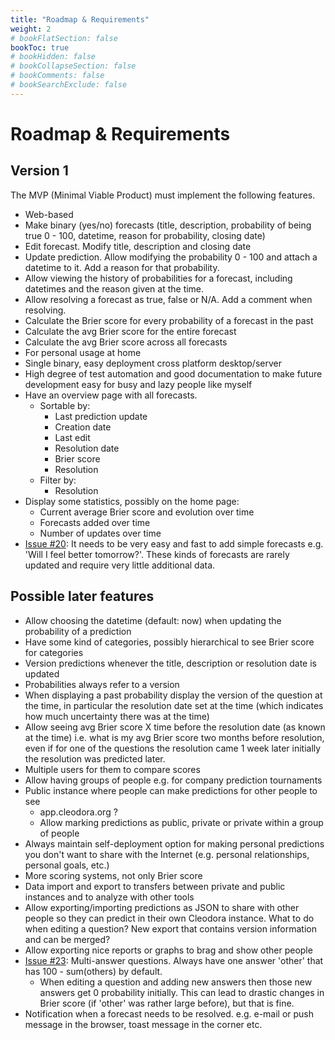 ```yaml
---
title: "Roadmap & Requirements"
weight: 2
# bookFlatSection: false
bookToc: true
# bookHidden: false
# bookCollapseSection: false
# bookComments: false
# bookSearchExclude: false
---
```


# Roadmap & Requirements

## Version 1

The MVP (Minimal Viable Product) must implement the following features.

* Web-based
* Make binary (yes/no) forecasts (title, description, probability of being
  true 0 - 100, datetime, reason for probability, closing date)
* Edit forecast. Modify title, description and closing date
* Update prediction. Allow modifying the probability 0 - 100 and attach a
  datetime to it. Add a reason for that probability.
* Allow viewing the history of probabilities for a forecast, including
  datetimes and the reason given at the time.
* Allow resolving a forecast as true, false or N/A. Add a comment when
  resolving.
* Calculate the Brier score for every probability of a forecast in the past
* Calculate the avg Brier score for the entire forecast
* Calculate the avg Brier score across all forecasts
* For personal usage at home
* Single binary, easy deployment cross platform desktop/server
* High degree of test automation and good documentation to make future
  development easy for busy and lazy people like myself
* Have an overview page with all forecasts.
	* Sortable by:
		* Last prediction update
		* Creation date
		* Last edit
		* Resolution date
		* Brier score
		* Resolution
	* Filter by:
		* Resolution
* Display some statistics, possibly on the home page:
	* Current average Brier score and evolution over time
	* Forecasts added over time
	* Number of updates over time
* [Issue #20](https://github.com/cleodora-forecasting/cleodora/issues/20): It
  needs to be very easy and fast to add simple forecasts e.g. 'Will I feel
  better tomorrow?'. These kinds of forecasts are rarely updated and require
  very little additional data.


## Possible later features

* Allow choosing the datetime (default: now) when updating the probability of a
  prediction
* Have some kind of categories, possibly hierarchical to see Brier score for
  categories
* Version predictions whenever the title, description or resolution date is
  updated
* Probabilities always refer to a version
* When displaying a past probability display the version of the question at the
  time, in particular the resolution date set at the time (which indicates how
  much uncertainty there was at the time)
* Allow seeing avg Brier score X time before the resolution date (as known at
  the time) i.e. what is my avg Brier score two months before resolution, even
  if for one of the questions the resolution came 1 week later initially the
  resolution was predicted later.
* Multiple users for them to compare scores
* Allow having groups of people e.g. for company prediction tournaments
* Public instance where people can make predictions for other people to see
	* app.cleodora.org ?
    * Allow marking predictions as public, private or private within a group of
      people
* Always maintain self-deployment option for making personal predictions you
  don't want to share with the Internet (e.g. personal relationships, personal
  goals, etc.)
* More scoring systems, not only Brier score
* Data import and export to transfers between private and public instances and
  to analyze with other tools
* Allow exporting/importing predictions as JSON to share with other people so
  they can predict in their own Cleodora instance. What to do when editing a
  question? New export that contains version information and can be merged?
* Allow exporting nice reports or graphs to brag and show other people
* [Issue #23](https://github.com/cleodora-forecasting/cleodora/issues/23):
  Multi-answer questions. Always have one answer 'other' that has 100 -
  sum(others) by default.
    * When editing a question and adding new answers then those new answers get
      0 probability initially. This can lead to drastic changes in Brier score
      (if 'other' was rather large before), but that is fine.
* Notification when a forecast needs to be resolved. e.g. e-mail or push
  message in the browser, toast message in the corner etc.
